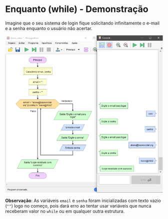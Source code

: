 # Enquanto (while) - Demonstração

Imagine que o seu sistema de login fique solicitando infinitamente o e-mail e a senha enquanto o usuário não acertar.

<P align="center">
    <img src="../assets/demo_while.png">
</p>

**Observação**: As variáveis `email` e `senha` foram inicializadas com texto vazio (`""`) logo no começo, pois dará erro ao tentar usar variáveis que nunca receberam valor no `while` ou em qualquer outra estrutura.